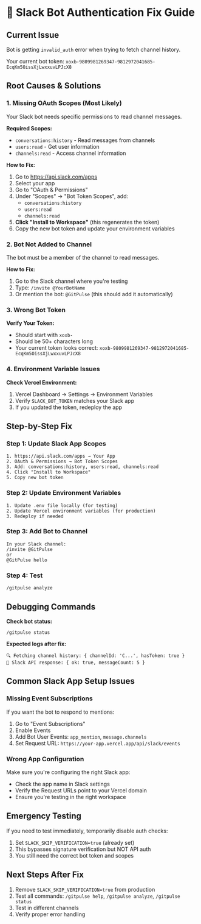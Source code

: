 # 🚨 Slack Bot Authentication Fix Guide

## Current Issue
Bot is getting `invalid_auth` error when trying to fetch channel history.

Your current bot token: `xoxb-9809981269347-9812972041685-EcqKm5OissXjLwxxuvLPJcX8`

## Root Causes & Solutions

### 1. **Missing OAuth Scopes** (Most Likely)

Your Slack bot needs specific permissions to read channel messages.

**Required Scopes:**
- `conversations:history` - Read messages from channels
- `users:read` - Get user information
- `channels:read` - Access channel information

**How to Fix:**
1. Go to https://api.slack.com/apps
2. Select your app
3. Go to "OAuth & Permissions"
4. Under "Scopes" → "Bot Token Scopes", add:
   - `conversations:history`
   - `users:read` 
   - `channels:read`
5. **Click "Install to Workspace"** (this regenerates the token)
6. Copy the new bot token and update your environment variables

### 2. **Bot Not Added to Channel**

The bot must be a member of the channel to read messages.

**How to Fix:**
1. Go to the Slack channel where you're testing
2. Type: `/invite @YourBotName`
3. Or mention the bot: `@GitPulse` (this should add it automatically)

### 3. **Wrong Bot Token**

**Verify Your Token:**
- Should start with `xoxb-`
- Should be 50+ characters long
- Your current token looks correct: `xoxb-9809981269347-9812972041685-EcqKm5OissXjLwxxuvLPJcX8`

### 4. **Environment Variable Issues**

**Check Vercel Environment:**
1. Vercel Dashboard → Settings → Environment Variables
2. Verify `SLACK_BOT_TOKEN` matches your Slack app
3. If you updated the token, redeploy the app

## Step-by-Step Fix

### Step 1: Update Slack App Scopes
```
1. https://api.slack.com/apps → Your App
2. OAuth & Permissions → Bot Token Scopes
3. Add: conversations:history, users:read, channels:read
4. Click "Install to Workspace"
5. Copy new bot token
```

### Step 2: Update Environment Variables
```
1. Update .env file locally (for testing)
2. Update Vercel environment variables (for production)
3. Redeploy if needed
```

### Step 3: Add Bot to Channel
```
In your Slack channel:
/invite @GitPulse
or
@GitPulse hello
```

### Step 4: Test
```
/gitpulse analyze
```

## Debugging Commands

**Check bot status:**
```
/gitpulse status
```

**Expected logs after fix:**
```
🔍 Fetching channel history: { channelId: 'C...', hasToken: true }
📄 Slack API response: { ok: true, messageCount: 5 }
```

## Common Slack App Setup Issues

### Missing Event Subscriptions
If you want the bot to respond to mentions:
1. Go to "Event Subscriptions" 
2. Enable Events
3. Add Bot User Events: `app_mention`, `message.channels`
4. Set Request URL: `https://your-app.vercel.app/api/slack/events`

### Wrong App Configuration
Make sure you're configuring the right Slack app:
- Check the app name in Slack settings
- Verify the Request URLs point to your Vercel domain
- Ensure you're testing in the right workspace

## Emergency Testing

If you need to test immediately, temporarily disable auth checks:
1. Set `SLACK_SKIP_VERIFICATION=true` (already set)
2. This bypasses signature verification but NOT API auth
3. You still need the correct bot token and scopes

## Next Steps After Fix

1. Remove `SLACK_SKIP_VERIFICATION=true` from production
2. Test all commands: `/gitpulse help`, `/gitpulse analyze`, `/gitpulse status`
3. Test in different channels
4. Verify proper error handling